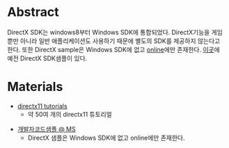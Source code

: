 # Abstract

DirectX SDK는 windows8부터 Windows SDK에 통합되었다. DirectX기능을
게임 뿐만 아니라 일반 애플리케이션도 사용하기 때문에 별도의 SDK를
제공하지 않는다고 한다. 또한 DirectX sample은 Windows SDK에
없고
[online](https://code.msdn.microsoft.com/site/search?f%5B0%5D.Type=SearchText&f%5B0%5D.Value=directx&f%5B1%5D.Type=Technology&f%5B1%5D.Value=DirectX)에만
존재한다. [이곳](https://blogs.msdn.microsoft.com/chuckw/2013/09/20/directx-sdk-samples-catalog/)에
예전 DirectX SDK샘플이 있다.

# Materials

- [directx11 tutorials](http://www.rastertek.com/tutdx11.html)
  - 약 50여 개의 directx11 튜토리얼 
* [개발자코드샘플 @ MS](https://code.msdn.microsoft.com/site/search?f%5B0%5D.Type=SearchText&f%5B0%5D.Value=directx&f%5B1%5D.Type=Technology&f%5B1%5D.Value=DirectX)
  * DirectX 샘플은 Windows SDK에 없고 online에만 존재한다.


